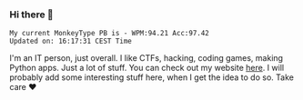 ### Hi there 👋
<!-- PB START -->
```
My current MonkeyType PB is - WPM:94.21 Acc:97.42
Updated on: 16:17:31 CEST Time
```
<!-- PB END -->
I'm an IT person, just overall. I like CTFs, hacking, coding games, making Python apps. Just a lot of stuff.
You can check out my website [here](https://skill3472.github.io/).
I will probably add some interesting stuff here, when I get the idea to do so. Take care ❤️
